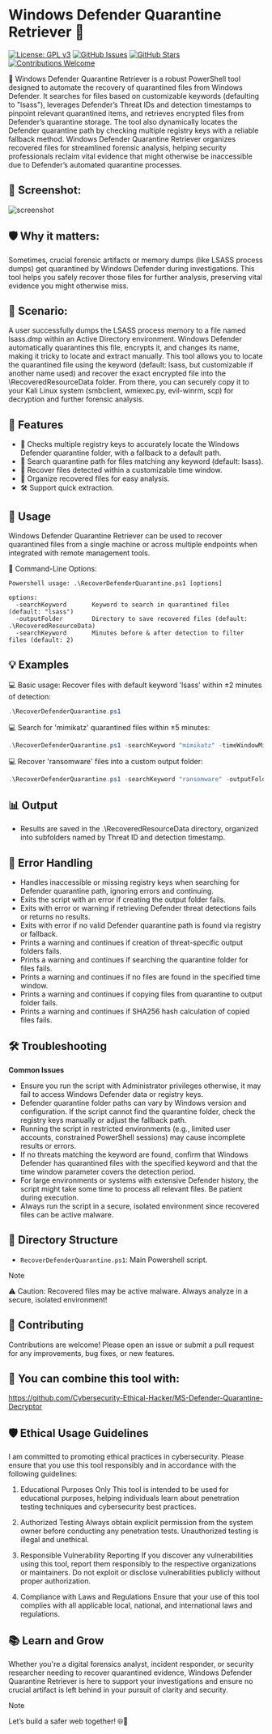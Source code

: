 # Windows Defender Quarantine Retriever 🔐

[![License: GPL v3](https://img.shields.io/badge/License-GPLv3-blue.svg)](https://www.gnu.org/licenses/gpl-3.0)
[![GitHub Issues](https://img.shields.io/github/issues/Cybersecurity-Ethical-Hacker/Windows-Defender-Quarantine-Retriever)](https://github.com/Cybersecurity-Ethical-Hacker/Windows-Defender-Quarantine-Retriever/issues)
[![GitHub Stars](https://img.shields.io/github/stars/Cybersecurity-Ethical-Hacker/Windows-Defender-Quarantine-Retriever)](https://github.com/Cybersecurity-Ethical-Hacker/Windows-Defender-Quarantine-Retriever/stargazers)
[![Contributions Welcome](https://img.shields.io/badge/Contributions-Welcome-brightgreen.svg)](CONTRIBUTING.md)

🔐 Windows Defender Quarantine Retriever is a robust PowerShell tool designed to automate the recovery of quarantined files from Windows Defender. It searches for files based on customizable keywords (defaulting to "lsass"), leverages Defender’s Threat IDs and detection timestamps to pinpoint relevant quarantined items, and retrieves encrypted files from Defender’s quarantine storage. The tool also dynamically locates the Defender quarantine path by checking multiple registry keys with a reliable fallback method. Windows Defender Quarantine Retriever organizes recovered files for streamlined forensic analysis, helping security professionals reclaim vital evidence that might otherwise be inaccessible due to Defender’s automated quarantine processes.

## 📸 Screenshot:
![screenshot](https://github.com/user-attachments/assets/8534d824-4b9f-4b1f-aa61-004a9bb33ede)

## 🛡️ Why it matters:
Sometimes, crucial forensic artifacts or memory dumps (like LSASS process dumps) get quarantined by Windows Defender during investigations. 
This tool helps you safely recover those files for further analysis, preserving vital evidence you might otherwise miss.

## 🚨 Scenario:
A user successfully dumps the LSASS process memory to a file named lsass.dmp within an Active Directory environment. 
Windows Defender automatically quarantines this file, encrypts it, and changes its name, making it tricky to locate and extract manually. 
This tool allows you to locate the quarantined file using the keyword (default: lsass, but customizable if another name used) and recover the exact encrypted file into the \RecoveredResourceData folder. 
From there, you can securely copy it to your Kali Linux system (smbclient, wmiexec.py, evil-winrm, scp) for decryption and further forensic analysis. 

## 🌟 Features

- 🔑 Checks multiple registry keys to accurately locate the Windows Defender quarantine folder, with a fallback to a default path.
- 🔎 Search quarantine path for files matching any keyword (default: lsass).
- 💾 Recover files detected within a customizable time window.
- 📂 Organize recovered files for easy analysis.
- 🛠️ Support quick extraction.

## 🚀 Usage
Windows Defender Quarantine Retriever can be used to recover quarantined files from a single machine or across multiple endpoints when integrated with remote management tools.

📍 Command-Line Options:
```
Powershell usage: .\RecoverDefenderQuarantine.ps1 [options]

options:
  -searchKeyword       Keyword to search in quarantined files (default: "lsass")
  -outputFolder        Directory to save recovered files (default: .\RecoveredResourceData)
  -searchKeyword       Minutes before & after detection to filter files (default: 2)
```

## 💡 Examples
💻 Basic usage: Recover files with default keyword 'lsass' within ±2 minutes of detection:
```powershell
.\RecoverDefenderQuarantine.ps1
```
💻 Search for 'mimikatz' quarantined files within ±5 minutes:
```powershell
.\RecoverDefenderQuarantine.ps1 -searchKeyword "mimikatz" -timeWindowMinutes 5
```
💻 Recover 'ransomware' files into a custom output folder:
```powershell
.\RecoverDefenderQuarantine.ps1 -searchKeyword "ransomware" -outputFolder "C:\Forensics\RecoveredQuarantine"
```


## 📊 Output
- Results are saved in the .\RecoveredResourceData directory, organized into subfolders named by Threat ID and detection timestamp.

## 🐛 Error Handling
- Handles inaccessible or missing registry keys when searching for Defender quarantine path, ignoring errors and continuing.
- Exits the script with an error if creating the output folder fails.
- Exits with error or warning if retrieving Defender threat detections fails or returns no results.
- Exits with error if no valid Defender quarantine path is found via registry or fallback.
- Prints a warning and continues if creation of threat-specific output folders fails.
- Prints a warning and continues if searching the quarantine folder for files fails.
- Prints a warning and continues if no files are found in the specified time window.
- Prints a warning and continues if copying files from quarantine to output folder fails.
- Prints a warning and continues if SHA256 hash calculation of copied files fails.


## 🛠️ Troubleshooting

**Common Issues**

- Ensure you run the script with Administrator privileges otherwise, it may fail to access Windows Defender data or registry keys.
- Defender quarantine folder paths can vary by Windows version and configuration. If the script cannot find the quarantine folder, check the registry keys manually or adjust the fallback path.
- Running the script in restricted environments (e.g., limited user accounts, constrained PowerShell sessions) may cause incomplete results or errors.
- If no threats matching the keyword are found, confirm that Windows Defender has quarantined files with the specified keyword and that the time window parameter covers the detection period.
- For large environments or systems with extensive Defender history, the script might take some time to process all relevant files. Be patient during execution.
- Always run the script in a secure, isolated environment since recovered files can be active malware.


## 📂 Directory Structure
- `RecoverDefenderQuarantine.ps1`: Main Powershell script.

> [!NOTE]
> ⚠️ Caution: Recovered files may be active malware. Always analyze in a secure, isolated environment!

## 🤝 Contributing
Contributions are welcome! Please open an issue or submit a pull request for any improvements, bug fixes, or new features.

## 🔗 You can combine this tool with:
https://github.com/Cybersecurity-Ethical-Hacker/MS-Defender-Quarantine-Decryptor

## 🛡️ Ethical Usage Guidelines
I am committed to promoting ethical practices in cybersecurity. Please ensure that you use this tool responsibly and in accordance with the following guidelines:

1. Educational Purposes Only
This tool is intended to be used for educational purposes, helping individuals learn about penetration testing techniques and cybersecurity best practices.

2. Authorized Testing
Always obtain explicit permission from the system owner before conducting any penetration tests. Unauthorized testing is illegal and unethical.

3. Responsible Vulnerability Reporting
If you discover any vulnerabilities using this tool, report them responsibly to the respective organizations or maintainers. Do not exploit or disclose vulnerabilities publicly without proper authorization.

4. Compliance with Laws and Regulations
Ensure that your use of this tool complies with all applicable local, national, and international laws and regulations.

## 📚 Learn and Grow
Whether you're a digital forensics analyst, incident responder, or security researcher needing to recover quarantined evidence, Windows Defender Quarantine Retriever is here to support your investigations and ensure no crucial artifact is left behind in your pursuit of clarity and security.

> [!NOTE]
> Let’s build a safer web together! 🌐🔐
